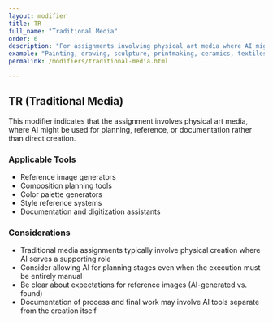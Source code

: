 ```yaml
---
layout: modifier
title: TR
full_name: "Traditional Media"
order: 6
description: "For assignments involving physical art media where AI might be used for planning or reference"
example: "Painting, drawing, sculpture, printmaking, ceramics, textiles"
permalink: /modifiers/traditional-media.html

---
```


## TR (Traditional Media)

This modifier indicates that the assignment involves physical art media, where AI might be used for planning, reference, or documentation rather than direct creation.

### Applicable Tools
- Reference image generators
- Composition planning tools
- Color palette generators
- Style reference systems
- Documentation and digitization assistants

### Considerations
- Traditional media assignments typically involve physical creation where AI serves a supporting role
- Consider allowing AI for planning stages even when the execution must be entirely manual
- Be clear about expectations for reference images (AI-generated vs. found)
- Documentation of process and final work may involve AI tools separate from the creation itself